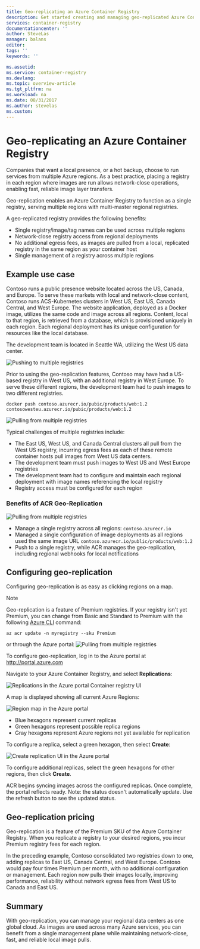 ```yaml
---
title: Geo-replicating an Azure Container Registry
description: Get started creating and managing geo-replicated Azure Container Registries.
services: container-registry
documentationcenter: ''
author: SteveLas
manager: balans
editor:
tags: ''
keywords: ''

ms.assetid:
ms.service: container-registry
ms.devlang:
ms.topic: overview-article
ms.tgt_pltfrm: na
ms.workload: na
ms.date: 08/31/2017
ms.author: stevelas
ms.custom:
---
```

# Geo-replicating an Azure Container Registry

Companies that want a local presence, or a hot backup, choose to run services from multiple Azure regions. As a best practice, placing a registry in each region where images are run allows network-close operations, enabling fast, reliable image layer transfers.

Geo-replication enables an Azure Container Registry to function as a single registry, serving multiple regions with multi-master regional registries. 

A geo-replicated registry provides the following benefits:

* Single registry/image/tag names can be used across multiple regions
* Network-close registry access from regional deployments
* No additional egress fees, as images are pulled from a local, replicated registry in the same region as your container host
* Single management of a registry across multiple regions

## Example use case
Contoso runs a public presence website located across the US, Canada, and Europe. To serve these markets with local and network-close content, Contoso runs ACS-Kubernetes clusters in West US, East US, Canada Central, and West Europe. The website application, deployed as a Docker image, utilizes the same code and image across all regions. Content, local to that region, is retrieved from a database, which is provisioned uniquely in each region. Each regional deployment has its unique configuration for resources like the local database. 

The development team is located in Seattle WA, utilizing the West US data center.

![Pushing to multiple registries](media/container-registry-overview-geo-replication\before-geo-replicate.png)

Prior to using the geo-replication features, Contoso may have had a US-based registry in West US, with an additional registry in West Europe. To serve these different regions, the development team had to push images to two different registries.

```
docker push contoso.azurecr.io/pubic/products/web:1.2
contosowesteu.azurecr.io/pubic/products/web:1.2
```
![Pulling from multiple registries](media/container-registry-overview-geo-replication\before-geo-replicate-pull.png)

Typical challenges of multiple registries include:

* The East US, West US, and Canada Central clusters all pull from the West US registry, incurring egress fees as each of these remote container hosts pull images from West US data centers. 
* The development team must push images to West US and West Europe registries
* The development team had to configure and maintain each regional deployment with image names referencing the local registry
* Registry access must be configured for each region

### Benefits of ACR Geo-Replication

![Pulling from multiple registries](media/container-registry-overview-geo-replication\after-geo-replicate-pull.png)

* Manage a single registry across all regions: `contoso.azurecr.io`
* Managed a single configuration of image deployments as all regions used the same image URL
`contoso.azurecr.io/public/products/web:1.2`
* Push to a single registry, while ACR manages the geo-replication, including regional webhooks for local notifications

## Configuring geo-replication
Configuring geo-replication is as easy as clicking regions on a map.

> [!NOTE]
> Geo-replication is a feature of Premium registries. If your registry isn't yet Premium, you can change from Basic and Standard to Premium with the following [Azure CLI](https://docs.microsoft.com/en-us/cli/azure/install-azure-cli) command:

```azurecli-interactive
az acr update -n myregistry --sku Premium
```
or
through the Azure portal:
![Pulling from multiple registries](media/container-registry-overview-geo-replication\update-registry-sku.png)
> 

To configure geo-replication, log in to the Azure portal at http://portal.azure.com

Navigate to your Azure Container Registry, and select **Replications**:

![Replications in the Azure portal Container registry UI](media/container-registry-overview-geo-replication\registry-services.png)

A map is displayed showing all current Azure Regions:

 ![Region map in the Azure portal](media/container-registry-overview-geo-replication\registry-geo-map.png)

* Blue hexagons represent current replicas
* Green hexagons represent possible replica regions
* Gray hexagons represent Azure regions not yet available for replication

To configure a replica, select a green hexagon, then select **Create**:

 ![Create replication UI in the Azure portal](media/container-registry-overview-geo-replication\create-replication.png)

To configure additional replicas, select the green hexagons for other regions, then click **Create**.

ACR begins syncing images across the configured replicas. Once complete, the portal reflects ready. 
Note: the status doesn't automatically update. Use the refresh button to see the updated status.

## Geo-replication pricing

Geo-replication is a feature of the Premium SKU of the Azure Container Registry. When you replicate a registry to your desired regions, you incur Premium registry fees for each region.

In the preceding example, Contoso consolidated two registries down to one, adding replicas to East US, Canada Central, and West Europe. Contoso would pay four times Premium per month, with no additional configuration or management. Each region now pulls their images locally, improving performance, reliability without network egress fees from West US to Canada and East US. 

## Summary

With geo-replication, you can manage your regional data centers as one global cloud. As images are used across many Azure services, you can benefit from a single management plane while maintaining network-close, fast, and reliable local image pulls.
